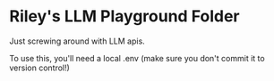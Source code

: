 # Riley's LLM Playground Folder

Just screwing around with LLM apis.

To use this, you'll need a local .env (make sure you don't commit it to version control!)